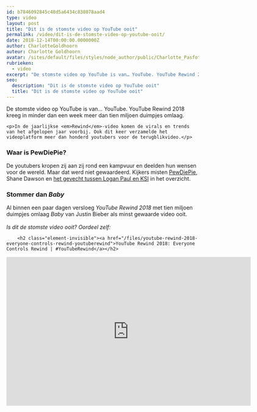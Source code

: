 ```yaml
---
id: b7846092845c48d5a6434c838078aad4
type: video
layout: post
title: "Dit is de stomste video op YouTube ooit"
permalink: /video/dit-is-de-stomste-video-op-youtube-ooit/
date: 2018-12-14T00:00:00.0000000Z
author: CharlotteGoldhoorn
auteur: Charlotte Goldhoorn
avatar: /sites/default/files/styles/node_author/public/Charlotte_PasfotoDSC01555%20EXTRA.jpg?itok=Uh1_j08g
rubrieken:
  - video
excerpt: "De stomste video op YouTube is van… YouTube. YouTube Rewind 2018 kreeg in minder dan een week meer dan tien miljoen duimpjes omlaag.  "
seo:
  description: "Dit is de stomste video op YouTube ooit"
  title: "Dit is de stomste video op YouTube ooit"
---
```

De stomste video op YouTube is van… YouTube. YouTube Rewind 2018 kreeg in minder dan een week meer dan tien miljoen duimpjes omlaag.  

    <p>In de jaarlijkse <em>Rewind</em>-video komen de virals en trends van het afgelopen jaar voorbij. Ook dit keer verzamelde het videoplatform meer dan honderd youtubers voor de terugblikvideo.</p>
<h3>Waar is PewDiePie?</h3>
<p>De youtubers kropen zij aan zij rond een kampvuur en deelden hun wensen voor de wereld. Maar dat werd niet gewaardeerd. Kijkers misten <a href="/nieuws/fan-van-youtuber-pewdiepie-hackt-50000-printers" target="_blank">PewDiePie</a>, Shane Dawson en <a href="/nieuws-entertainment/bekende-vloggers-de-boksring" target="_blank">het gevecht tussen Logan Paul en KSI</a> in het overzicht.</p>
<h3>Stommer dan <em>Baby</em></h3>
<p>Al binnen een paar dagen versloeg <em>YouTube Rewind 2018</em> met tien miljoen duimpjes omlaag <em>Baby</em> van Justin Bieber als minst gewaarde video ooit.<br><br><em>Is dit de stomste video ooit? Oordeel zelf: </em><br><div class="media media-element-container media-default"><div id="file-535631" class="file file-video file-video-youtube">

        <h2 class="element-invisible"><a href="/files/youtube-rewind-2018-everyone-controls-rewind-youtuberewind">YouTube Rewind 2018: Everyone Controls Rewind | #YouTubeRewind</a></h2>
    
  
  <div class="content">
    <div class="media-youtube-video media-element file-default media-youtube-1">
  <iframe class="media-youtube-player" width="640" height="390" title="YouTube Rewind 2018: Everyone Controls Rewind | #YouTubeRewind" src="https://www.youtube.com/embed/YbJOTdZBX1g?wmode=opaque&controls=" name="YouTube Rewind 2018: Everyone Controls Rewind | #YouTubeRewind" frameborder="0" allowfullscreen="">Video van YouTube Rewind 2018: Everyone Controls Rewind | #YouTubeRewind</iframe>
</div>
  </div>

  
</div>
</div>  
